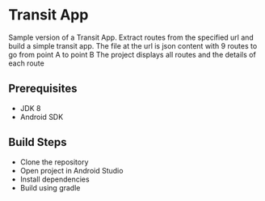 # Transit App
Sample version of a Transit App.
Extract routes from the specified url and build a simple transit app.
The file at the url is json content with 9 routes to go from point A to point B
The project displays all routes and the details of each route

## Prerequisites
  - JDK 8
  - Android SDK

## Build Steps
 - Clone the repository 
 - Open project in Android Studio
 - Install dependencies
 - Build using gradle
